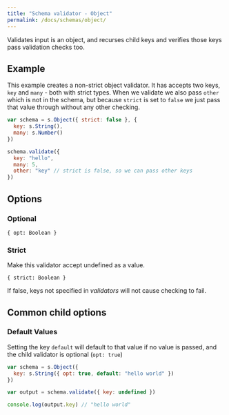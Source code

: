 ```yaml
---
title: "Schema validator - Object"
permalink: /docs/schemas/object/
---
```


Validates input is an object, and recurses child keys and verifies those keys pass validation checks too.

## Example

This example creates a non-strict object validator. It has accepts two keys, `key` and `many` - both with strict types. When we validate we also pass `other` which is not in the schema, but because `strict` is set to `false` we just pass that value through without any other checking.

```js
var schema = s.Object({ strict: false }, {
  key: s.String(),
  many: s.Number()
})

schema.validate({
  key: "hello",
  many: 5,
  other: "key" // strict is false, so we can pass other keys
})
```

## Options

### Optional

```
{ opt: Boolean }
```

### Strict

Make this validator accept undefined as a value.

```
{ strict: Boolean }
```

If false, keys not specified in *validators* will not cause checking to fail.

## Common child options

### Default Values

Setting the key `default` will default to that value if no value is passed, and the child validator is optional (`opt: true`)

```js
var schema = s.Object({
  key: s.String({ opt: true, default: "hello world" })
})

var output = schema.validate({ key: undefined })

console.log(output.key) // "hello world"
```

